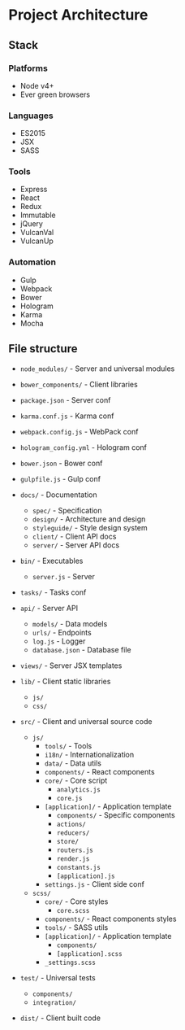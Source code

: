 # Project Architecture

## Stack

### Platforms

- Node v4+
- Ever green browsers

### Languages

- ES2015
- JSX
- SASS

### Tools

- Express
- React
- Redux
- Immutable
- jQuery
- VulcanVal
- VulcanUp

### Automation

- Gulp
- Webpack
- Bower
- Hologram
- Karma
- Mocha

## File structure

- `node_modules/` - Server and universal modules
- `bower_components/` - Client libraries
- `package.json` - Server conf
- `karma.conf.js` - Karma conf
- `webpack.config.js` - WebPack conf
- `hologram_config.yml` - Hologram conf
- `bower.json` - Bower conf
- `gulpfile.js` - Gulp conf

- `docs/` - Documentation
  - `spec/` - Specification
  - `design/` - Architecture and design
  - `styleguide/` - Style design system
  - `client/` - Client API docs
  - `server/` - Server API docs
- `bin/` - Executables
  - `server.js` - Server
- `tasks/` - Tasks conf
- `api/` - Server API
  - `models/` - Data models
  - `urls/` - Endpoints
  - `log.js` - Logger
  - `database.json` - Database file
- `views/` - Server JSX templates
- `lib/` - Client static libraries
  - `js/`
  - `css/`
- `src/` - Client and universal source code
  - `js/`
    - `tools/` - Tools
    - `i18n/` - Internationalization
    - `data/` - Data utils
    - `components/` - React components
    - `core/` - Core script
      - `analytics.js`
      - `core.js`
    - `[application]/` - Application template
      - `components/` - Specific components
      - `actions/`
      - `reducers/`
      - `store/`
      - `routers.js`
      - `render.js`
      - `constants.js`
      - `[application].js`
    - `settings.js` - Client side conf
  - `scss/`
    - `core/` - Core styles
      - `core.scss`
    - `components/` - React components styles
    - `tools/` - SASS utils
    - `[application]/` - Application template
      - `components/`
      - `[application].scss`
    - `_settings.scss`
- `test/` - Universal tests
  - `components/`
  - `integration/`
- `dist/` - Client built code
